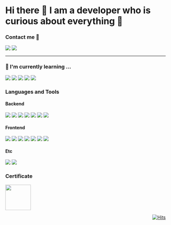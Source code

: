 <div align="left">
     <h1>Hi there 👋 I am a developer who is curious about everything 🚀</h1>
     <h3>Contact me 🙌</h3>
     <span>
          <a href="mailto:yskwon0619@gmail.com" target="_blank"><img src="https://img.shields.io/badge/GMAIL-EA4335?logo=Gmail&logoColor=white"/></a>
<!--           <a href="https://www.linkedin.com/in/yongsu-kwon" target="_blank"><img src="https://img.shields.io/badge/LINKEDIN-0A66C2?logo=Linkedin&logoColor=white"/></a> -->
          <a href="https://ditto-dev.tistory.com" target="_blank"><img src="https://img.shields.io/badge/-TECHBLOG-EA4335?logo=tistory&logoColor=white&link=https://ditto-dev.tistory.com"/></a>
<!--           <a href="https://docs.google.com/document/d/e/2PACX-1vSssG50XnqXTEBetSQBQ-mIeDexC7ahnViIor2uTAPUx4MJVwXervNgYe-T2LpTys0WlDmoC-WcRXtA/pub"> -->
<!--                <img src="https://img.shields.io/badge/RESUME-%231976D2.svg?logo=googledocs&logoColor=white&link=https://docs.google.com/document/d/e/2PACX-1vSssG50XnqXTEBetSQBQ-mIeDexC7ahnViIor2uTAPUx4MJVwXervNgYe-T2LpTys0WlDmoC-WcRXtA/pub"/> -->
          </a>
     </span>
</div>
<hr>
<!-- <div>
     <h3>Projects</h3>
     <ul>
          <li><a href="https://github.com/Dittttto/Select-Seat-Project">이선좌: 이미 선택된 좌석입니다</a></li>
          <li><a href="https://github.com/Dittttto/spring-boot-chat-application">실시간 채팅 애플리케이션</a></li>
     </ul>
</div>
<hr> -->
<div>
     <h3>🌱  I'm currently learning ...</h4>
     <p>
          <img src="https://img.shields.io/badge/redis-%23DD0031.svg?style=for-the-badge&logo=redis&logoColor=white"/>
          <img src="https://img.shields.io/badge/go-%2300ADD8.svg?style=for-the-badge&logo=go&logoColor=white"/>
          <img src="https://img.shields.io/badge/kotlin-%237F52FF.svg?style=for-the-badge&logo=kotlin&logoColor=white"/>
          <img src="https://img.shields.io/badge/typescript-%23007ACC.svg?style=for-the-badge&logo=typescript&logoColor=white"/>
          <img src="https://img.shields.io/badge/nestjs-%23E0234E.svg?style=for-the-badge&logo=nestjs&logoColor=white"/>
     </p>
</div>
<div>
     <h3>Languages and Tools</h3>
     <div>
          <h4>Backend</h4>
          <img src="https://img.shields.io/badge/java-%23ED8B00.svg?style=for-the-badge&logo=openjdk&logoColor=white)"/>
          <img src="https://img.shields.io/badge/python-3670A0?style=for-the-badge&logo=python&logoColor=ffdd54"/>
          <img src="https://img.shields.io/badge/spring-%236DB33F.svg?style=for-the-badge&logo=spring&logoColor=white"/>
          <img src="https://img.shields.io/badge/Hibernate-59666C?style=for-the-badge&logo=Hibernate&logoColor=white"/>
          <img src="https://img.shields.io/badge/mysql-4479A1.svg?style=for-the-badge&logo=mysql&logoColor=white"/>
          <img src="https://img.shields.io/badge/docker-%230db7ed.svg?style=for-the-badge&logo=docker&logoColor=white"/>
          <img src="https://img.shields.io/badge/AWS-%23FF9900.svg?style=for-the-badge&logo=amazon-aws&logoColor=white"/>
     </div>   
     <div>
          <h4>Frontend</h4>
          <img src="https://img.shields.io/badge/html5-%23E34F26.svg?style=for-the-badge&logo=html5&logoColor=white"/>
          <img src="https://img.shields.io/badge/css3-%231572B6.svg?style=for-the-badge&logo=css3&logoColor=white"/>
          <img src="https://img.shields.io/badge/SASS-hotpink.svg?style=for-the-badge&logo=SASS&logoColor=white"/>
          <img src="https://img.shields.io/badge/javascript-%23323330.svg?style=for-the-badge&logo=javascript&logoColor=%23F7DF1E"/>
          <img src="https://img.shields.io/badge/Nuxt-002E3B?style=for-the-badge&logo=nuxtdotjs&logoColor=#00DC82"/>
          <img src="https://img.shields.io/badge/vuejs-%2335495e.svg?style=for-the-badge&logo=vuedotjs&logoColor=%234FC08D"/>
          <img src="https://img.shields.io/badge/-jest-%23C21325?style=for-the-badge&logo=jest&logoColor=white"/>
     </div>
     <div>
          <h4>Etc</h4>
          <img src="https://img.shields.io/badge/git-%23F05033.svg?style=for-the-badge&logo=git&logoColor=white"/>
          <img src="https://img.shields.io/badge/github-%23121011.svg?style=for-the-badge&logo=github&logoColor=white"/>
     </div>
</div>

<div>
     <h3>Certificate</h3>
          <p>
              <img width="80" src="https://images.credly.com/size/110x110/images/0e284c3f-5164-4b21-8660-0d84737941bc/image.png" />
          </p>
     </div>
</div>

<div align="right">

   [![Hits](https://hits.seeyoufarm.com/api/count/incr/badge.svg?url=https%3A%2F%2Fgithub.com%2FDevFrog92&count_bg=%2379C83D&title_bg=%23555555&icon=&icon_color=%23E7E7E7&title=hits&edge_flat=false)](https://hits.seeyoufarm.com)
   
</div>

